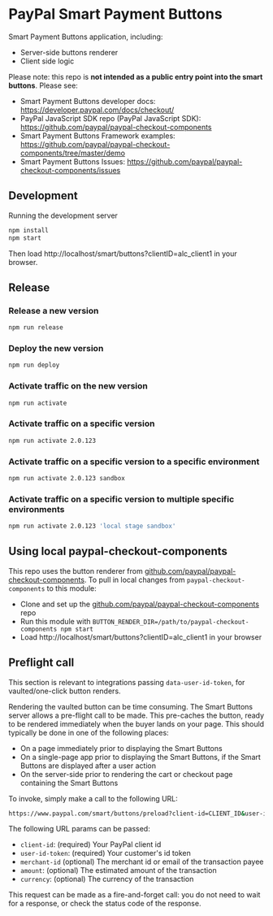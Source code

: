 # PayPal Smart Payment Buttons

Smart Payment Buttons application, including:

- Server-side buttons renderer
- Client side logic

Please note: this repo is **not intended as a public entry point into the smart buttons**. Please see:

- Smart Payment Buttons developer docs: https://developer.paypal.com/docs/checkout/
- PayPal JavaScript SDK repo (PayPal JavaScript SDK): https://github.com/paypal/paypal-checkout-components
- Smart Payment Buttons Framework examples: https://github.com/paypal/paypal-checkout-components/tree/master/demo
- Smart Payment Buttons Issues: https://github.com/paypal/paypal-checkout-components/issues

## Development

Running the development server

```bash
npm install
npm start
```

Then load http://localhost/smart/buttons?clientID=alc_client1 in your browser.

## Release

### Release a new version

```bash
npm run release
```

### Deploy the new version

```bash
npm run deploy
```

### Activate traffic on the new version

```bash
npm run activate
```

### Activate traffic on a specific version

```bash
npm run activate 2.0.123
```

### Activate traffic on a specific version to a specific environment

```bash
npm run activate 2.0.123 sandbox
```

### Activate traffic on a specific version to multiple specific environments

```bash
npm run activate 2.0.123 'local stage sandbox'
```

## Using local paypal-checkout-components

This repo uses the button renderer from [github.com/paypal/paypal-checkout-components](https://github.com/paypal/paypal-checkout-components). To pull in local changes from `paypal-checkout-components` to this module:

- Clone and set up the [github.com/paypal/paypal-checkout-components](https://github.com/paypal/paypal-checkout-components) repo
- Run this module with `BUTTON_RENDER_DIR=/path/to/paypal-checkout-components npm start`
- Load http://localhost/smart/buttons?clientID=alc_client1 in your browser

## Preflight call

This section is relevant to integrations passing `data-user-id-token`, for vaulted/one-click button renders.

Rendering the vaulted button can be time consuming. The Smart Buttons server allows a pre-flight call to be made. This pre-caches the button, ready to be rendered immediately when the buyer lands on your page. This should typically be done in one of the following places:

- On a page immediately prior to displaying the Smart Buttons
- On a single-page app prior to displaying the Smart Buttons, if the Smart Buttons are displayed after a user action
- On the server-side prior to rendering the cart or checkout page containing the Smart Buttons

To invoke, simply make a call to the following URL:

```bash
https://www.paypal.com/smart/buttons/preload?client-id=CLIENT_ID&user-id-token=ID_TOKEN
```

The following URL params can be passed:

- `client-id`: (required) Your PayPal client id
- `user-id-token`: (required) Your customer's id token
- `merchant-id` (optional) The merchant id or email of the transaction payee
- `amount`: (optional) The estimated amount of the transaction
- `currency`: (optional) The currency of the transaction

This request can be made as a fire-and-forget call: you do not need to wait for a response, or check the status code of the response.
